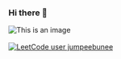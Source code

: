 ### Hi there 👋
![This is an image](https://www.codewars.com/users/rsschool_bb5f5c8d9feee30a/badges/large) <br> 
<br>
[![LeetCode user jumpeebunee](https://img.shields.io/badge/dynamic/json?style=for-the-badge&labelColor=black&color=%23ffa116&label=Solved&query=solved&url=https%3A%2F%2Fleetcode-badge.vercel.app%2Fapi%2Fusers%2Fjumpeebunee&logo=leetcode&logoColor=yellow)](https://leetcode.com/jumpeebunee/)
